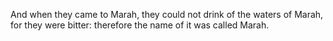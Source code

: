 And when they came to Marah, they could not drink of the waters of Marah, for they were bitter: therefore the name of it was called Marah.
